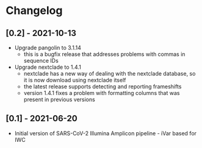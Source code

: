 # Changelog

## [0.2] - 2021-10-13

- Upgrade pangolin to 3.1.14 
  - this is a bugfix release that addresses problems with commas in sequence IDs
- Upgrade nextclade to 1.4.1
  - nextclade has a new way of dealing with the nextclade database, so it is now download using nextclade itself
  - the latest release supports detecting and reporting frameshifts
  - version 1.4.1 fixes a problem with formatting columns that was present in previous versions

## [0.1] - 2021-06-20

- Initial version of SARS-CoV-2 Illumina Amplicon pipeline - iVar based for IWC

